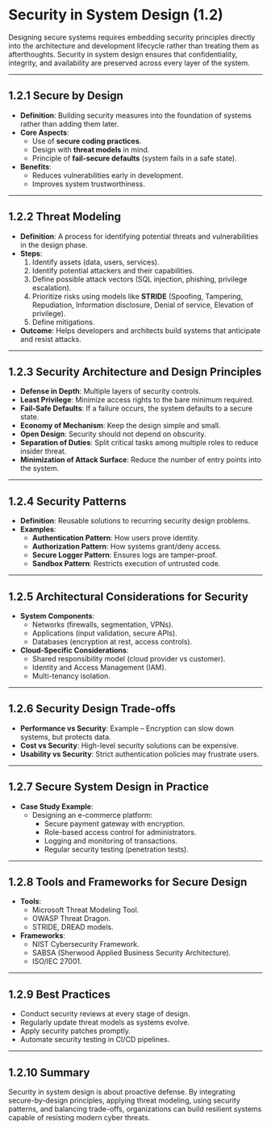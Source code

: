 # Security in System Design (1.2)

Designing secure systems requires embedding security principles directly into the architecture and development lifecycle rather than treating them as afterthoughts. Security in system design ensures that confidentiality, integrity, and availability are preserved across every layer of the system.

---

## 1.2.1 Secure by Design
- **Definition**: Building security measures into the foundation of systems rather than adding them later.
- **Core Aspects**:
  - Use of **secure coding practices**.
  - Design with **threat models** in mind.
  - Principle of **fail-secure defaults** (system fails in a safe state).
- **Benefits**:
  - Reduces vulnerabilities early in development.
  - Improves system trustworthiness.

---

## 1.2.2 Threat Modeling
- **Definition**: A process for identifying potential threats and vulnerabilities in the design phase.
- **Steps**:
  1. Identify assets (data, users, services).
  2. Identify potential attackers and their capabilities.
  3. Define possible attack vectors (SQL injection, phishing, privilege escalation).
  4. Prioritize risks using models like **STRIDE** (Spoofing, Tampering, Repudiation, Information disclosure, Denial of service, Elevation of privilege).
  5. Define mitigations.
- **Outcome**: Helps developers and architects build systems that anticipate and resist attacks.

---

## 1.2.3 Security Architecture and Design Principles
- **Defense in Depth**: Multiple layers of security controls.
- **Least Privilege**: Minimize access rights to the bare minimum required.
- **Fail-Safe Defaults**: If a failure occurs, the system defaults to a secure state.
- **Economy of Mechanism**: Keep the design simple and small.
- **Open Design**: Security should not depend on obscurity.
- **Separation of Duties**: Split critical tasks among multiple roles to reduce insider threat.
- **Minimization of Attack Surface**: Reduce the number of entry points into the system.

---

## 1.2.4 Security Patterns
- **Definition**: Reusable solutions to recurring security design problems.
- **Examples**:
  - **Authentication Pattern**: How users prove identity.
  - **Authorization Pattern**: How systems grant/deny access.
  - **Secure Logger Pattern**: Ensures logs are tamper-proof.
  - **Sandbox Pattern**: Restricts execution of untrusted code.

---

## 1.2.5 Architectural Considerations for Security
- **System Components**:
  - Networks (firewalls, segmentation, VPNs).
  - Applications (input validation, secure APIs).
  - Databases (encryption at rest, access controls).
- **Cloud-Specific Considerations**:
  - Shared responsibility model (cloud provider vs customer).
  - Identity and Access Management (IAM).
  - Multi-tenancy isolation.

---

## 1.2.6 Security Design Trade-offs
- **Performance vs Security**: Example – Encryption can slow down systems, but protects data.
- **Cost vs Security**: High-level security solutions can be expensive.
- **Usability vs Security**: Strict authentication policies may frustrate users.

---

## 1.2.7 Secure System Design in Practice
- **Case Study Example**:
  - Designing an e-commerce platform:
    - Secure payment gateway with encryption.
    - Role-based access control for administrators.
    - Logging and monitoring of transactions.
    - Regular security testing (penetration tests).

---

## 1.2.8 Tools and Frameworks for Secure Design
- **Tools**:
  - Microsoft Threat Modeling Tool.
  - OWASP Threat Dragon.
  - STRIDE, DREAD models.
- **Frameworks**:
  - NIST Cybersecurity Framework.
  - SABSA (Sherwood Applied Business Security Architecture).
  - ISO/IEC 27001.

---

## 1.2.9 Best Practices
- Conduct security reviews at every stage of design.
- Regularly update threat models as systems evolve.
- Apply security patches promptly.
- Automate security testing in CI/CD pipelines.

---

## 1.2.10 Summary
Security in system design is about proactive defense. By integrating secure-by-design principles, applying threat modeling, using security patterns, and balancing trade-offs, organizations can build resilient systems capable of resisting modern cyber threats.
